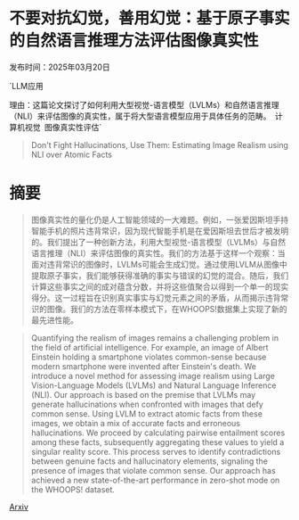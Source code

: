 # **不要对抗幻觉，善用幻觉：基于原子事实的自然语言推理方法评估图像真实性**

发布时间：2025年03月20日

`LLM应用

理由：这篇论文探讨了如何利用大型视觉-语言模型（LVLMs）和自然语言推理（NLI）来评估图像的真实性，属于将大型语言模型应用于具体任务的范畴。` `计算机视觉` `图像真实性评估`

> Don't Fight Hallucinations, Use Them: Estimating Image Realism using NLI over Atomic Facts

# 摘要

> 图像真实性的量化仍是人工智能领域的一大难题。例如，一张爱因斯坦手持智能手机的照片违背常识，因为现代智能手机是在爱因斯坦去世后才被发明的。我们提出了一种创新方法，利用大型视觉-语言模型（LVLMs）与自然语言推理（NLI）来评估图像的真实性。我们的方法基于这样一个观察：当面对违背常识的图像时，LVLMs可能会生成幻觉。通过使用LVLM从图像中提取原子事实，我们能够获得准确的事实与错误的幻觉的混合。随后，我们计算这些事实之间的成对蕴含分数，并将这些值聚合以得到一个单一的现实得分。这一过程旨在识别真实事实与幻觉元素之间的矛盾，从而揭示违背常识的图像。我们的方法在零样本模式下，在WHOOPS!数据集上实现了新的最先进性能。

> Quantifying the realism of images remains a challenging problem in the field of artificial intelligence. For example, an image of Albert Einstein holding a smartphone violates common-sense because modern smartphone were invented after Einstein's death. We introduce a novel method for assessing image realism using Large Vision-Language Models (LVLMs) and Natural Language Inference (NLI). Our approach is based on the premise that LVLMs may generate hallucinations when confronted with images that defy common sense. Using LVLM to extract atomic facts from these images, we obtain a mix of accurate facts and erroneous hallucinations. We proceed by calculating pairwise entailment scores among these facts, subsequently aggregating these values to yield a singular reality score. This process serves to identify contradictions between genuine facts and hallucinatory elements, signaling the presence of images that violate common sense. Our approach has achieved a new state-of-the-art performance in zero-shot mode on the WHOOPS! dataset.

[Arxiv](https://arxiv.org/abs/2503.15948)
